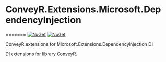 # ConveyR.Extensions.Microsoft.DependencyInjection
=======
[![NuGet](https://img.shields.io/nuget/dt/ConveyR.Extensions.Microsoft.DependencyInjection.svg)](https://www.nuget.org/packages/ConveyR.Extensions.Microsoft.DependencyInjection/) 
[![NuGet](https://img.shields.io/nuget/vpre/ConveyR.Extensions.Microsoft.DependencyInjection.svg)](https://www.nuget.org/packages/ConveyR.Extensions.Microsoft.DependencyInjection/)

ConveyR extensions for Microsoft.Extensions.DependencyInjection DI

DI extensions for library [ConveyR](https://github.com/megafetis/ConveyR).

